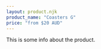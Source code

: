 ```yaml
---
layout: product.njk
product_name: "Coasters G"
price: "from $20 AUD"
---
```


This is some info about the product.